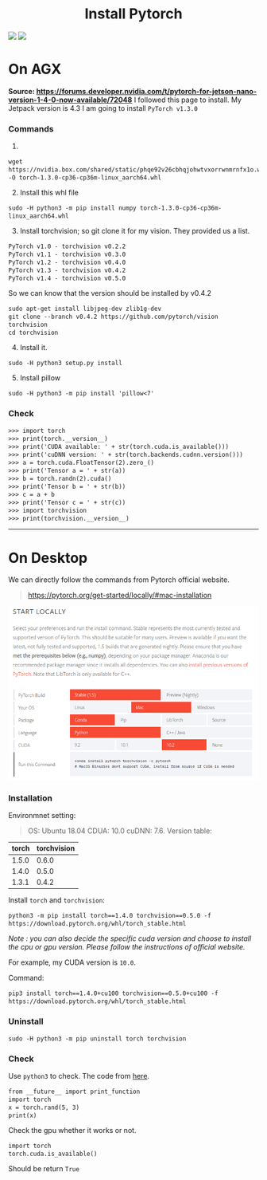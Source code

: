 # <center> Install Pytorch </center>
[![](https://img.shields.io/badge/Pytorch-v1.3.0-blue)](https://pytorch.org/) [![](https://img.shields.io/badge/JetPack-v4.3-lightgrey)](https://developer.nvidia.com/embedded/jetpack)

# On AGX

**Source: https://forums.developer.nvidia.com/t/pytorch-for-jetson-nano-version-1-4-0-now-available/72048**
I followed this page to install.
My Jetpack version is 4.3
I am going to install `PyTorch v1.3.0`

### Commands

1. 
```
wget https://nvidia.box.com/shared/static/phqe92v26cbhqjohwtvxorrwnmrnfx1o.whl -O torch-1.3.0-cp36-cp36m-linux_aarch64.whl
```

2. Install this whl file
```
sudo -H python3 -m pip install numpy torch-1.3.0-cp36-cp36m-linux_aarch64.whl
```

3. Install torchvision; so git clone it for my vision. 
They provided us a list.
```
PyTorch v1.0 - torchvision v0.2.2
PyTorch v1.1 - torchvision v0.3.0
PyTorch v1.2 - torchvision v0.4.0
PyTorch v1.3 - torchvision v0.4.2
PyTorch v1.4 - torchvision v0.5.0
```
So we can know that the version should be installed by v0.4.2
```
sudo apt-get install libjpeg-dev zlib1g-dev
git clone --branch v0.4.2 https://github.com/pytorch/vision torchvision
cd torchvision
```

4. Install it.
```
sudo -H python3 setup.py install
```

5. Install pillow
```
sudo -H python3 -m pip install 'pillow<7'
```

### Check

```
>>> import torch
>>> print(torch.__version__)
>>> print('CUDA available: ' + str(torch.cuda.is_available()))
>>> print('cuDNN version: ' + str(torch.backends.cudnn.version()))
>>> a = torch.cuda.FloatTensor(2).zero_()
>>> print('Tensor a = ' + str(a))
>>> b = torch.randn(2).cuda()
>>> print('Tensor b = ' + str(b))
>>> c = a + b
>>> print('Tensor c = ' + str(c))
>>> import torchvision
>>> print(torchvision.__version__)
```

---
# On Desktop

We can directly follow the commands from Pytorch official website.
> https://pytorch.org/get-started/locally/#mac-installation

![torch](../assets/torch.png)

### Installation
Environmnet setting: 
> OS: Ubuntu 18.04
> CDUA: 10.0
> cuDNN: 7.6.
Version table: 

| torch | torchvision |
|--- | --- |
| 1.5.0 | 0.6.0 |
| 1.4.0 | 0.5.0 |
| 1.3.1 | 0.4.2 |

Install `torch` and  `torchvision`:
```
python3 -m pip install torch==1.4.0 torchvision==0.5.0 -f https://download.pytorch.org/whl/torch_stable.html  
```

*Note : you can also decide the specific cuda version and choose to install the cpu or gpu version. Please follow the instructions of official website.*

For example, my CUDA version is `10.0`.

Command:
```
pip3 install torch==1.4.0+cu100 torchvision==0.5.0+cu100 -f https://download.pytorch.org/whl/torch_stable.html
```

### Uninstall

```
sudo -H python3 -m pip uninstall torch torchvision 
```

### Check 

Use `python3` to check.
The code from [here](https://pytorch.org/get-started/locally/#mac-verification).

```
from __future__ import print_function
import torch
x = torch.rand(5, 3)
print(x)
```

Check the gpu whether it works or not.
```
import torch
torch.cuda.is_available()
```

Should be return `True`

